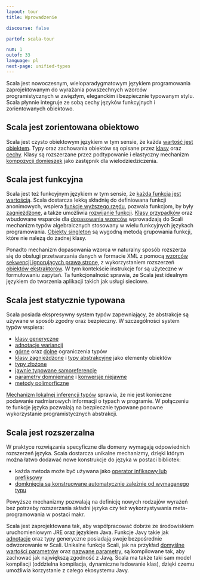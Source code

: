 ```yaml
---
layout: tour
title: Wprowadzenie

discourse: false

partof: scala-tour

num: 1
outof: 33
language: pl
next-page: unified-types
---
```


Scala jest nowoczesnym, wieloparadygmatowym językiem programowania zaprojektowanym do wyrażania powszechnych wzorców programistycznych w zwięzłym, eleganckim i bezpiecznie typowanym stylu. Scala płynnie integruje ze sobą cechy języków funkcyjnych i zorientowanych obiektowo.

## Scala jest zorientowana obiektowo ##
Scala jest czysto obiektowym językiem w tym sensie, że każda [wartość jest obiektem](unified-types.html). Typy oraz zachowania obiektów są opisane przez [klasy](classes.html) oraz [cechy](traits.html). Klasy są rozszerzane przez podtypowanie i elastyczny mechanizm [kompozycji domieszek](mixin-class-composition.html) jako zastępnik dla wielodziedziczenia.

## Scala jest funkcyjna ##
Scala jest też funkcyjnym językiem w tym sensie, że [każda funkcja jest wartością](unified-types.html). Scala dostarcza lekką składnię do definiowana funkcji anonimowych, wspiera [funkcje wyższego rzędu](higher-order-functions.html), pozwala funkcjom, by były [zagnieżdżone](nested-functions.html), a także umożliwia [rozwijanie funkcji](multiple-parameter-lists.html). [Klasy przypadków](case-classes.html) oraz wbudowane wsparcie dla [dopasowania wzorców](pattern-matching.html) wprowadzają do Scali mechanizm typów algebraicznych stosowany w wielu funkcyjnych językach programowania. [Obiekty singleton](singleton-objects.html) są wygodną metodą grupowania funkcji, które nie należą do żadnej klasy.

Ponadto mechanizm dopasowania wzorca w naturalny sposób rozszerza się do obsługi przetwarzania danych w formacie XML z pomocą [wzorców sekwencji ignorujących prawą stronę](regular-expression-patterns.html), z wykorzystaniem rozszerzeń [obiektów ekstraktorów](extractor-objects.html). W tym kontekście instrukcje for są użyteczne w formułowaniu zapytań. Ta funkcjonalność sprawia, że Scala jest idealnym językiem do tworzenia aplikacji takich jak usługi sieciowe.

## Scala jest statycznie typowana ##
Scala posiada ekspresywny system typów zapewniający, że abstrakcje są używane w sposób zgodny oraz bezpieczny. W szczególności system typów wspiera:

* [klasy generyczne](generic-classes.html)
* [adnotacje wariancji](variances.html)
* [górne](upper-type-bounds.html) oraz [dolne](lower-type-bounds.html) ograniczenia typów
* [klasy zagnieżdżone](inner-classes.html) i [typy abstrakcyjne](abstract-types.html) jako elementy obiektów
* [typy złożone](compound-types.html)
* [jawnie typowane samoreferencje](self-types.html)
* [parametry domniemane](implicit-parameters.html) i [konwersje niejawne](implicit-conversions.html)
* [metody polimorficzne](polymorphic-methods.html)

[Mechanizm lokalnej inferencji typów](local-type-inference.html) sprawia, że nie jest konieczne podawanie nadmiarowych informacji o typach w programie. W połączeniu te funkcje języka pozwalają na bezpiecznie typowane ponowne wykorzystanie programistycznych abstrakcji.

## Scala jest rozszerzalna ##
W praktyce rozwiązania specyficzne dla domeny wymagają odpowiednich rozszerzeń języka. Scala dostarcza unikalne mechanizmy, dzięki którym można łatwo dodawać nowe konstrukcje do języka w postaci bibliotek:

* każda metoda może być używana jako [operator infiksowy lub prefiksowy](operators.html)
* [domknięcia są konstruowane automatycznie zależnie od wymaganego typu](automatic-closures.html)

Powyższe mechanizmy pozwalają na definicję nowych rodzajów wyrażeń bez potrzeby rozszerzania składni języka czy też wykorzystywania meta-programowania w postaci makr.

Scala jest zaprojektowana tak, aby współpracować dobrze ze środowiskiem uruchomieniowym JRE oraz językiem Java. Funkcje Javy takie jak [adnotacje](annotations.html) oraz typy generyczne posiadają swoje bezpośrednie odwzorowanie w Scali. Unikalne funkcje Scali, jak na przykład [domyślne wartości parametrów](default-parameter-values.html) oraz [nazwane parametry](named-arguments.html), są kompilowane tak, aby zachować jak największą zgodność z Javą. Scala ma także taki sam model kompilacji (oddzielna kompilacja, dynamiczne ładowanie klas), dzięki czemu umożliwia korzystanie z całego ekosystemu Javy.
